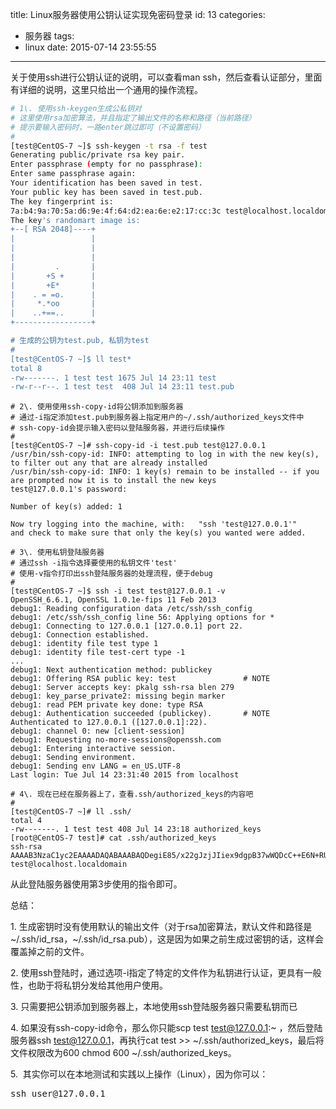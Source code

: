 title: Linux服务器使用公钥认证实现免密码登录
id: 13
categories:
  - 服务器
tags:
  - linux
date: 2015-07-14 23:55:55
---

关于使用ssh进行公钥认证的说明，可以查看man ssh，然后查看认证部分，里面有详细的说明，这里只给出一个通用的操作流程。

```bash
# 1\. 使用ssh-keygen生成公私钥对
# 这里使用rsa加密算法，并且指定了输出文件的名称和路径（当前路径）
# 提示要输入密码时，一路enter跳过即可（不设置密码）
#
[test@CentOS-7 ~]$ ssh-keygen -t rsa -f test
Generating public/private rsa key pair.
Enter passphrase (empty for no passphrase):
Enter same passphrase again:
Your identification has been saved in test.
Your public key has been saved in test.pub.
The key fingerprint is:
7a:b4:9a:70:5a:d6:9e:4f:64:d2:ea:6e:e2:17:cc:3c test@localhost.localdomain
The key's randomart image is:
+--[ RSA 2048]----+
|                 |
|                 |
|                 |
|         .       |
|       +S +      |
|       +E*       |
|    . = =o.      |
|     *.*oo       |
|    ..+==..      |
+-----------------+

# 生成的公钥为test.pub, 私钥为test
#
[test@CentOS-7 ~]$ ll test*
total 8
-rw-------. 1 test test 1675 Jul 14 23:11 test
-rw-r--r--. 1 test test  408 Jul 14 23:11 test.pub
```

<!--more-->

```
# 2\. 使用使用ssh-copy-id将公钥添加到服务器
# 通过-i指定添加test.pub到服务器上指定用户的~/.ssh/authorized_keys文件中
# ssh-copy-id会提示输入密码以登陆服务器，并进行后续操作
#
[test@CentOS-7 ~]# ssh-copy-id -i test.pub test@127.0.0.1
/usr/bin/ssh-copy-id: INFO: attempting to log in with the new key(s), to filter out any that are already installed
/usr/bin/ssh-copy-id: INFO: 1 key(s) remain to be installed -- if you are prompted now it is to install the new keys
test@127.0.0.1's password:

Number of key(s) added: 1

Now try logging into the machine, with:   "ssh 'test@127.0.0.1'"
and check to make sure that only the key(s) you wanted were added.

# 3\. 使用私钥登陆服务器
# 通过ssh -i指令选择要使用的私钥文件'test'
# 使用-v指令打印出ssh登陆服务器的处理流程，便于debug
#
[test@CentOS-7 ~]$ ssh -i test test@127.0.0.1 -v
OpenSSH_6.6.1, OpenSSL 1.0.1e-fips 11 Feb 2013
debug1: Reading configuration data /etc/ssh/ssh_config
debug1: /etc/ssh/ssh_config line 56: Applying options for *
debug1: Connecting to 127.0.0.1 [127.0.0.1] port 22.
debug1: Connection established.
debug1: identity file test type 1
debug1: identity file test-cert type -1
...
debug1: Next authentication method: publickey
debug1: Offering RSA public key: test               # NOTE
debug1: Server accepts key: pkalg ssh-rsa blen 279
debug1: key_parse_private2: missing begin marker
debug1: read PEM private key done: type RSA
debug1: Authentication succeeded (publickey).       # NOTE
Authenticated to 127.0.0.1 ([127.0.0.1]:22).
debug1: channel 0: new [client-session]
debug1: Requesting no-more-sessions@openssh.com
debug1: Entering interactive session.
debug1: Sending environment.
debug1: Sending env LANG = en_US.UTF-8
Last login: Tue Jul 14 23:31:40 2015 from localhost

# 4\. 现在已经在服务器上了，查看.ssh/authorized_keys的内容吧
#
[test@CentOS-7 ~]# ll .ssh/
total 4
-rw-------. 1 test test 408 Jul 14 23:18 authorized_keys
[root@CentOS-7 test]# cat .ssh/authorized_keys
ssh-rsa AAAAB3NzaC1yc2EAAAADAQABAAABAQDegiE85/x22gJzjJIiex9dgpB37wWQDcC++E6N+RUpu1osKek10BybmSmD8U5N6F77kQc4PW1S5y9XwGG5oJBGmlZhJmcelRjiJVWWlZyOM806saxpuR4DEvx6cLCCimrorUnkkAZOVl3t/15fZr/7aT/MwryLWBOO0RmGOybDqnkLgoaPOAVk8vokdjXoDQW7uAXnRVwhKzyx5M0jiPeDfSYfkcaan+zsIPa8mmnwTYawcO36D9TtIKzM/ZzZAMi/ZsDL49uOC2GMYNfkzpwRJQUn3OqFih/njmG/HqRcrlFsemAwfSJ0wmAGf42sHdSrSx5CjUQCQ7mapscMpzaL test@localhost.localdomain
```

从此登陆服务器使用第3步使用的指令即可。

总结：

1\. 生成密钥时没有使用默认的输出文件（对于rsa加密算法，默认文件和路径是~/.ssh/id_rsa，~/.ssh/id_rsa.pub），这是因为如果之前生成过密钥的话，这样会覆盖掉之前的文件。

2\. 使用ssh登陆时，通过选项-i指定了特定的文件作为私钥进行认证，更具有一般性，也助于将私钥分发给其他用户使用。

3\. 只需要把公钥添加到服务器上，本地使用ssh登陆服务器只需要私钥而已

4\. 如果没有ssh-copy-id命令，那么你只能scp test test@127.0.0.1:~ ，然后登陆服务器ssh test@127.0.0.1，再执行cat test &gt;&gt; ~/.ssh/authorized_keys，最后将文件权限改为600 chmod 600 ~/.ssh/authorized_keys。

5\.  其实你可以在本地测试和实践以上操作（Linux），因为你可以：
<pre>ssh user@127.0.0.1</pre>